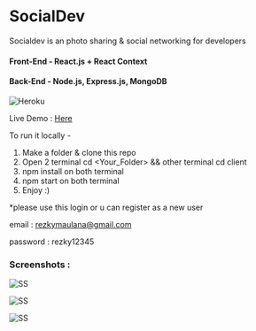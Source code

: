 # SocialDev

Socialdev is an photo sharing & social networking for developers

#### Front-End - React.js + React Context
#### Back-End - Node.js, Express.js, MongoDB

![Heroku](http://heroku-badge.herokuapp.com/?app=heroku-badge&root=projects.html)

Live Demo : [Here](https://socialdev15.herokuapp.com)

To run it locally -

1. Make a folder & clone this repo
2. Open 2 terminal cd <Your_Folder> && other terminal cd client
3. npm install on both terminal
4. npm start on both terminal
5. Enjoy :)

*please use this login or u can register as a new user 


email : rezkymaulana@gmail.com

password : rezky12345

### Screenshots :


![SS](https://i.ibb.co/f18kLYH/sign-in-page.png")

![SS](https://i.ibb.co/zGSDw3p/Screenshot-2020-08-04-Social-Dev-1.png")

![SS](https://i.ibb.co/0mGQcWg/Screenshot-2020-08-04-Social-Dev-2.png")

